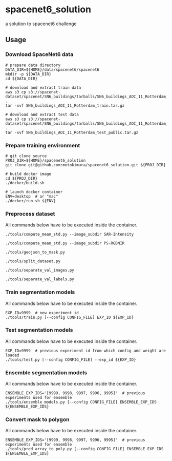 # spacenet6_solution
a solution to spacenet6 challenge

## Usage

### Download SpaceNet6 data

```
# prepare data directory
DATA_DIR=${HOME}/data/spacenet6/spacenet6
mkdir -p ${DATA_DIR}
cd ${DATA_DIR}

# download and extract train data
aws s3 cp s3://spacenet-dataset/spacenet/SN6_buildings/tarballs/SN6_buildings_AOI_11_Rotterdam_train.tar.gz .
tar -xvf SN6_buildings_AOI_11_Rotterdam_train.tar.gz

# download and extract test data
aws s3 cp s3://spacenet-dataset/spacenet/SN6_buildings/tarballs/SN6_buildings_AOI_11_Rotterdam_test_public.tar.gz .
tar -xvf SN6_buildings_AOI_11_Rotterdam_test_public.tar.gz
```

### Prepare training environment

```
# git clone source
PROJ_DIR=${HOME}/spacenet6_solution
git clone git@github.com:motokimura/spacenet6_solution.git ${PROJ_DIR}

# build docker image
cd ${PROJ_DIR}
./docker/build.sh

# launch docker container
ENV=desktop  # or "mac"
./docker/run.sh ${ENV}
```

### Preprocess dataset

All commands below have to be executed inside the container.

```
./tools/compute_mean_std.py --image_subdir SAR-Intensity

./tools/compute_mean_std.py --image_subdir PS-RGBNIR

./tools/geojson_to_mask.py

./tools/split_dataset.py

./tools/separate_val_images.py

./tools/separate_val_labels.py
```

### Train segmentation models

All commands below have to be executed inside the container.

```
EXP_ID=9999  # new experiment id
./tools/train.py [--config CONFIG_FILE] EXP_ID ${EXP_ID}
```

### Test segmentation models

All commands below have to be executed inside the container.

```
EXP_ID=9999  # previous experiment id from which config and weight are loaded
./tools/test.py [--config CONFIG_FILE] --exp_id ${EXP_ID}
```

### Ensemble segmentation models

All commands below have to be executed inside the container.

```
ENSEMBLE_EXP_IDS='[9999, 9998, 9997, 9996, 9995]'  # previous experiments used for ensemble
./tools/ensemble_models.py [--config CONFIG_FILE] ENSEMBLE_EXP_IDS ${ENSEMBLE_EXP_IDS}
```

### Convert mask to polygon

All commands below have to be executed inside the container.

```
ENSEMBLE_EXP_IDS='[9999, 9998, 9997, 9996, 9995]'  # previous experiments used for ensemble
./tools/pred_array_to_poly.py [--config CONFIG_FILE] ENSEMBLE_EXP_IDS ${ENSEMBLE_EXP_IDS}
```
